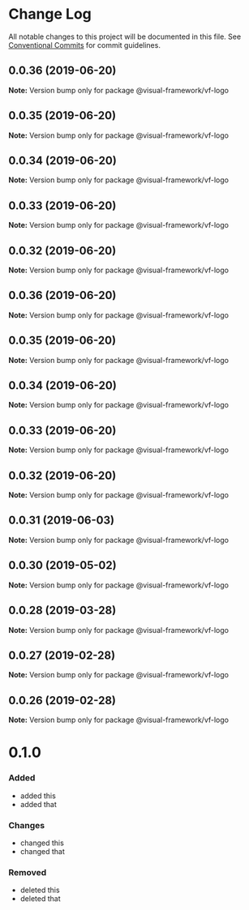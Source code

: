 # Change Log

All notable changes to this project will be documented in this file.
See [Conventional Commits](https://conventionalcommits.org) for commit guidelines.

## 0.0.36 (2019-06-20)

**Note:** Version bump only for package @visual-framework/vf-logo





## 0.0.35 (2019-06-20)

**Note:** Version bump only for package @visual-framework/vf-logo





## 0.0.34 (2019-06-20)

**Note:** Version bump only for package @visual-framework/vf-logo





## 0.0.33 (2019-06-20)

**Note:** Version bump only for package @visual-framework/vf-logo





## 0.0.32 (2019-06-20)

**Note:** Version bump only for package @visual-framework/vf-logo





## 0.0.36 (2019-06-20)

**Note:** Version bump only for package @visual-framework/vf-logo





## 0.0.35 (2019-06-20)

**Note:** Version bump only for package @visual-framework/vf-logo





## 0.0.34 (2019-06-20)

**Note:** Version bump only for package @visual-framework/vf-logo





## 0.0.33 (2019-06-20)

**Note:** Version bump only for package @visual-framework/vf-logo





## 0.0.32 (2019-06-20)

**Note:** Version bump only for package @visual-framework/vf-logo





## 0.0.31 (2019-06-03)

**Note:** Version bump only for package @visual-framework/vf-logo





## 0.0.30 (2019-05-02)

**Note:** Version bump only for package @visual-framework/vf-logo





## 0.0.28 (2019-03-28)

**Note:** Version bump only for package @visual-framework/vf-logo





## 0.0.27 (2019-02-28)

**Note:** Version bump only for package @visual-framework/vf-logo





## 0.0.26 (2019-02-28)

**Note:** Version bump only for package @visual-framework/vf-logo





# 0.1.0

### Added
- added this
- added that

### Changes

- changed this
- changed that

### Removed

- deleted this
- deleted that
